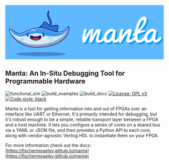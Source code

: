 ![](doc/assets/manta.png)

## Manta: An In-Situ Debugging Tool for Programmable Hardware
![functional_sim](https://github.com/fischermoseley/manta/actions/workflows/functional_sim.yml/badge.svg)
![build_examples](https://github.com/fischermoseley/manta/actions/workflows/build_examples.yml/badge.svg)
![build_docs](https://github.com/fischermoseley/manta/actions/workflows/build_docs.yml/badge.svg)
[![License: GPL v3](https://img.shields.io/badge/License-GPLv3-blue.svg)](https://www.gnu.org/licenses/gpl-3.0)
[![Code style: black](https://img.shields.io/badge/code%20style-black-000000.svg)](https://github.com/psf/black)

Manta is a tool for getting information into and out of FPGAs over an interface like UART or Ethernet. It's primarily intended for debugging, but it's robust enough to be a simple, reliable transport layer between a FPGA and a host machine. It lets you configure a series of cores on a shared bus via a YAML or JSON file, and then provides a Python API to each core, along with vendor-agnostic Verilog HDL to instantiate them on your FPGA.

For more information check out the docs:
[https://fischermoseley.github.io/manta](https://fischermoseley.github.io/manta)